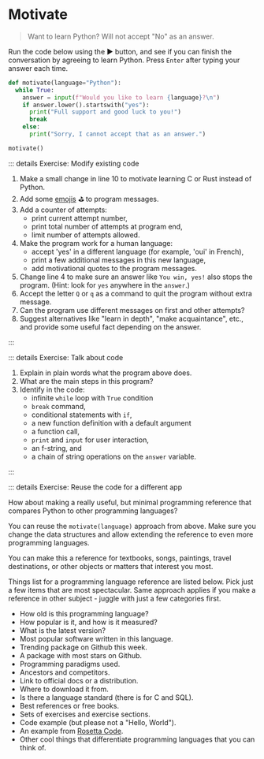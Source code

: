 # Motivate

> Want to learn Python? Will not accept "No" as an answer.

Run the code below using the :arrow_forward: button, 
and see if you can finish the conversation by agreeing to learn Python. 
Press `Enter` after typing your answer each time.

```python
def motivate(language="Python"):
  while True:
    answer = input(f"Would you like to learn {language}?\n")
    if answer.lower().startswith("yes"):
      print("Full support and good luck to you!")
      break
    else:
      print("Sorry, I cannot accept that as an answer.")

motivate()
```

<Editor id="i-motivate" />

::: details Exercise: Modify existing code

1. Make a small change in line 10 to motivate learning C or Rust instead of Python.
2. Add some [emojis](https://github.com/markdown-it/markdown-it-emoji/blob/master/lib/data/full.mjs) ⛳ to program messages.
3. Add a counter of attempts:
   - print current attempt number,
   - print total number of attempts at program end,
   - limit number of attempts allowed.
4. Make the program work for a human language:
   - accept 'yes' in a different language (for example, 'oui' in French),
   - print a few additional messages in this new language,
   - add motivational quotes to the program messages.
5. Change line 4 to make sure an answer like
   `You win, yes!` also stops the program.
   (Hint: look for `yes` anywhere in the `answer`.)
6. Accept the letter `Q` or `q` as a command to quit
   the program without extra message.
7. Can the program use different messages on first and other attempts?
8. Suggest alternatives like "learn in depth", "make acquaintance", etc.,
   and provide some useful fact depending on the answer.

:::

::: details Exercise: Talk about code

1. Explain in plain words what the program above does.
2. What are the main steps in this program?
3. Identify in the code:
   - infinite `while` loop with `True` condition
   - `break` command,
   - conditional statements with `if`,
   - a new function definition with a default argument
   - a function call,
   - `print` and `input` for user interaction,
   - an f-string, and
   - a chain of string operations on the `answer` variable.

:::

::: details Exercise: Reuse the code for a different app

How about making a really useful, but minimal programming
reference that compares Python to other programming languages?

You can reuse the `motivate(language)` approach from above.
Make sure you change the data structures and allow extending 
the reference to even more programming languages.

You can make this a reference for textbooks, songs, paintings, 
travel destinations, or other objects or matters that interest you most. 

Things list for a programming language reference 
are listed below. Pick just a few items that are most spectacular. 
Same approach applies if you make a reference in other subject - juggle with just a few categories first.  

- How old is this programming language?
- How popular is it, and how is it measured?
- What is the latest version?
- Most popular software written in this language.
- Trending package on Github this week.
- A package with most stars on Github.
- Programming paradigms used.
- Ancestors and competitors.
- Link to official docs or a distribution.
- Where to download it from.
- Is there a language standard (there is for C and SQL).
- Best references or free books.
- Sets of exercises and exercise sections. 
- Code example (but please not a "Hello, World").
- An example from [Rosetta Code](https://rosettacode.org/wiki/Rosetta_Code).
- Other cool things that differentiate programming languages that you can think of.
